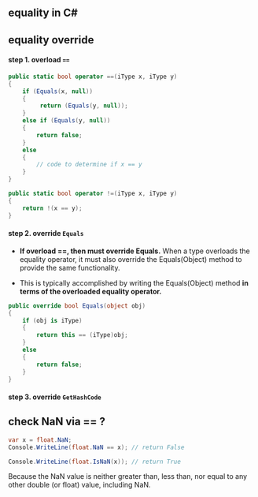 ## equality in C#

## equality override

#### step 1. overload `==`

```csharp
public static bool operator ==(iType x, iType y)
{
    if (Equals(x, null))
    {
         return (Equals(y, null));
    }
    else if (Equals(y, null))
    {
        return false;
    }
    else
    {
        // code to determine if x == y
    }
}

public static bool operator !=(iType x, iType y)
{
    return !(x == y);
}
```

#### step 2. override `Equals`

* __If overload ==, then must override Equals.__ When a type overloads the equality operator, it must also override the Equals(Object) method to provide the same functionality. 

* This is typically accomplished by writing the Equals(Object) method __in terms of the overloaded equality operator.__

```csharp
public override bool Equals(object obj)
{
    if (obj is iType)
    {
        return this == (iType)obj;
    }
    else
    {
        return false;
    }
}
```

#### step 3. override `GetHashCode`

## check NaN via == ?

```csharp
var x = float.NaN;
Console.WriteLine(float.NaN == x); // return False

Console.WriteLine(float.IsNaN(x)); // return True
```

Because the NaN value is neither greater than, less than, nor equal to any other double (or float) value, including NaN. 
